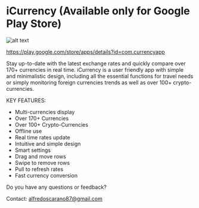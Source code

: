 # iCurrency (Available only for Google Play Store)

![alt text](https://lh3.googleusercontent.com/27o_OSxorOBNSBH8WCXU0INaoQsG0zU5XnK_xwPrZEW4tSOUHmYctPUQCd_b55FdkV8=s180-rw)

https://play.google.com/store/apps/details?id=com.currencyapp

Stay up-to-date with the latest exchange rates and quickly compare over 170+ currencies in real time.
iCurrency is a user friendly app with simple and minimalistic design, including all the essential functions for travel needs or simply monitoring foreign currencies trends as well as over 100+ crypto-currencies.


KEY FEATURES:

- Multi-currencies display
- Over 170+ Currencies
- Over 100+ Crypto-Currencies
- Offline use
- Real time rates update
- Intuitive and simple design
- Smart settings
- Drag and move rows
- Swipe to remove rows
- Pull to refresh rates
- Fast currency conversion

Do you have any questions or feedback?

Contact: alfredoscarano87@gmail.com
